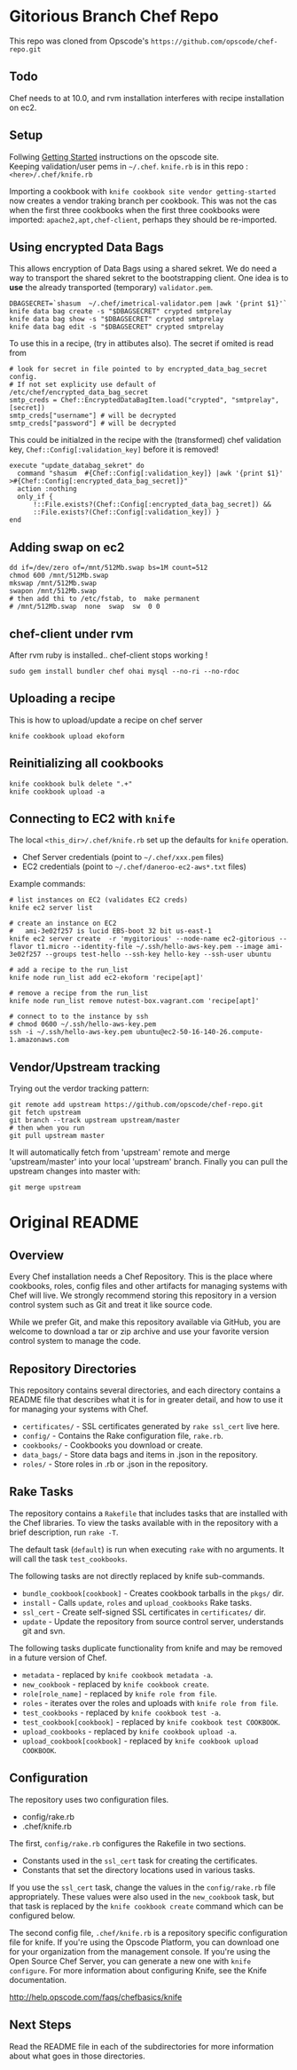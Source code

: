 # Gitorious Branch Chef Repo
This repo was cloned from Opscode's `https://github.com/opscode/chef-repo.git`

## Todo
Chef needs to at 10.0, and rvm installation interferes with recipe installation on ec2.

## Setup
Follwing [Getting Started](http://help.opscode.com/kb/start/2-setting-up-your-user-environment) instructions on the opscode site.  
Keeping validation/user pems in `~/.chef`.
`knife.rb` is in this repo : `<here>/.chef/knife.rb`

Importing a cookbook with `knife cookbook site vendor getting-started` now creates a vendor traking branch per cookbook. This was not the cas when the first three cookbooks when the first three cookbooks were imported: `apache2,apt,chef-client`, perhaps they should be re-imported.

## Using encrypted Data Bags
This allows encryption of Data Bags using a shared sekret. We do need a way to transport the shared sekret to the bootstrapping client. One idea is to __use__ the already transported (temporary) `validator.pem`.

    DBAGSECRET=`shasum  ~/.chef/imetrical-validator.pem |awk '{print $1}'`
    knife data bag create -s "$DBAGSECRET" crypted smtprelay
    knife data bag show -s "$DBAGSECRET" crypted smtprelay
    knife data bag edit -s "$DBAGSECRET" crypted smtprelay

To use this in a recipe, (try in attibutes also). The secret if omited is read from

    # look for secret in file pointed to by encrypted_data_bag_secret config.
    # If not set explicity use default of /etc/chef/encrypted_data_bag_secret
    smtp_creds = Chef::EncryptedDataBagItem.load("crypted", "smtprelay", [secret])
    smtp_creds["username"] # will be decrypted
    smtp_creds["password"] # will be decrypted

This could be initialzed in the recipe with the (transformed) chef validation key, 
`Chef::Config[:validation_key]` before it is removed!

    execute "update_databag_sekret" do
      command "shasum  #{Chef::Config[:validation_key]} |awk '{print $1}' >#{Chef::Config[:encrypted_data_bag_secret]}"
      action :nothing
      only_if { 
          !::File.exists?(Chef::Config[:encrypted_data_bag_secret]) &&
          ::File.exists?(Chef::Config[:validation_key]) }
    end
    
## Adding swap on ec2

    dd if=/dev/zero of=/mnt/512Mb.swap bs=1M count=512
    chmod 600 /mnt/512Mb.swap
    mkswap /mnt/512Mb.swap
    swapon /mnt/512Mb.swap
    # then add thi to /etc/fstab, to  make permanent
    # /mnt/512Mb.swap  none  swap  sw  0 0
        
## chef-client under rvm
After rvm ruby is installed.. chef-client stops working !

    sudo gem install bundler chef ohai mysql --no-ri --no-rdoc

## Uploading a recipe
This is how to upload/update a recipe on chef server

    knife cookbook upload ekoform

## Reinitializing all cookbooks

    knife cookbook bulk delete ".+"
    knife cookbook upload -a

## Connecting to EC2 with `knife`
The local `<this_dir>/.chef/knife.rb` set up the defaults for `knife` operation.

*   Chef Server credentials (point to `~/.chef/xxx.pem` files)
*   EC2 credentials (point to `~/.chef/daneroo-ec2-aws*.txt` files)

Example commands:

    # list instances on EC2 (validates EC2 creds)
    knife ec2 server list

    # create an instance on EC2
    #   ami-3e02f257 is lucid EBS-boot 32 bit us-east-1
    knife ec2 server create  -r 'mygitorious' --node-name ec2-gitorious --flavor t1.micro --identity-file ~/.ssh/hello-aws-key.pem --image ami-3e02f257 --groups test-hello --ssh-key hello-key --ssh-user ubuntu

    # add a recipe to the run_list
    knife node run_list add ec2-ekoform 'recipe[apt]'
    
    # remove a recipe from the run_list
    knife node run_list remove nutest-box.vagrant.com 'recipe[apt]'
    
    # connect to to the instance by ssh
    # chmod 0600 ~/.ssh/hello-aws-key.pem
    ssh -i ~/.ssh/hello-aws-key.pem ubuntu@ec2-50-16-140-26.compute-1.amazonaws.com
        
## Vendor/Upstream tracking
Trying out the verdor tracking pattern:

    git remote add upstream https://github.com/opscode/chef-repo.git
    git fetch upstream
    git branch --track upstream upstream/master
    # then when you run
    git pull upstream master

It will automatically fetch from 'upstream' remote and merge 'upstream/master' into your local 'upstream' branch. Finally you can pull the upstream changes into master with:

    git merge upstream    

# Original README

## Overview

Every Chef installation needs a Chef Repository. This is the place where cookbooks, roles, config files and other artifacts for managing systems with Chef will live. We strongly recommend storing this repository in a version control system such as Git and treat it like source code.

While we prefer Git, and make this repository available via GitHub, you are welcome to download a tar or zip archive and use your favorite version control system to manage the code.

## Repository Directories

This repository contains several directories, and each directory contains a README file that describes what it is for in greater detail, and how to use it for managing your systems with Chef.

* `certificates/` - SSL certificates generated by `rake ssl_cert` live here.
* `config/` - Contains the Rake configuration file, `rake.rb`.
* `cookbooks/` - Cookbooks you download or create.
* `data_bags/` - Store data bags and items in .json in the repository.
* `roles/` - Store roles in .rb or .json in the repository.

## Rake Tasks

The repository contains a `Rakefile` that includes tasks that are installed with the Chef libraries. To view the tasks available with in the repository with a brief description, run `rake -T`.

The default task (`default`) is run when executing `rake` with no arguments. It will call the task `test_cookbooks`.

The following tasks are not directly replaced by knife sub-commands.

* `bundle_cookbook[cookbook]` - Creates cookbook tarballs in the `pkgs/` dir.
* `install` - Calls `update`, `roles` and `upload_cookbooks` Rake tasks.
* `ssl_cert` - Create self-signed SSL certificates in `certificates/` dir.
* `update` - Update the repository from source control server, understands git and svn.

The following tasks duplicate functionality from knife and may be removed in a future version of Chef.

* `metadata` - replaced by `knife cookbook metadata -a`.
* `new_cookbook` - replaced by `knife cookbook create`.
* `role[role_name]` - replaced by `knife role from file`.
* `roles` - iterates over the roles and uploads with `knife role from file`.
* `test_cookbooks` - replaced by `knife cookbook test -a`.
* `test_cookbook[cookbook]` - replaced by `knife cookbook test COOKBOOK`.
* `upload_cookbooks` - replaced by `knife cookbook upload -a`.
* `upload_cookbook[cookbook]` - replaced by `knife cookbook upload COOKBOOK`.

## Configuration

The repository uses two configuration files.

* config/rake.rb
* .chef/knife.rb

The first, `config/rake.rb` configures the Rakefile in two sections.

* Constants used in the `ssl_cert` task for creating the certificates.
* Constants that set the directory locations used in various tasks.

If you use the `ssl_cert` task, change the values in the `config/rake.rb` file appropriately. These values were also used in the `new_cookbook` task, but that task is replaced by the `knife cookbook create` command which can be configured below.

The second config file, `.chef/knife.rb` is a repository specific configuration file for knife. If you're using the Opscode Platform, you can download one for your organization from the management console. If you're using the Open Source Chef Server, you can generate a new one with `knife configure`. For more information about configuring Knife, see the Knife documentation.

http://help.opscode.com/faqs/chefbasics/knife

## Next Steps

Read the README file in each of the subdirectories for more information about what goes in those directories.
